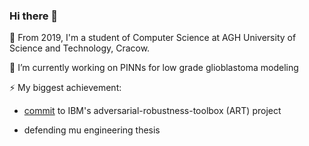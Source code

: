 ### Hi there 👋

🔭 From 2019, I'm a student of Computer Science at AGH University of Science and Technology, Cracow.

🌱 I’m currently working on PINNs for low grade glioblastoma modeling 

⚡ My biggest achievement:

  - [commit](https://github.com/Trusted-AI/adversarial-robustness-toolbox/pull/1063#pullrequestreview-654910306) to IBM's adversarial-robustness-toolbox (ART) project
  
  - defending mu engineering thesis 

